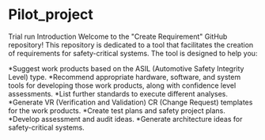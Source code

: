 # Pilot_project

Trial run 
Introduction
Welcome to the "Create Requirement" GitHub repository! This repository is dedicated to a tool that facilitates the creation of requirements for safety-critical systems. The tool is designed to help you:

*Suggest work products based on the ASIL (Automotive Safety Integrity Level) type.
*Recommend appropriate hardware, software, and system tools for developing those work products, along with confidence level assessments.
*List further standards to execute different analyses.
*Generate VR (Verification and Validation) CR (Change Request) templates for the work products.
*Create test plans and safety project plans.
*Develop assessment and audit ideas.
*Generate architecture ideas for safety-critical systems.
